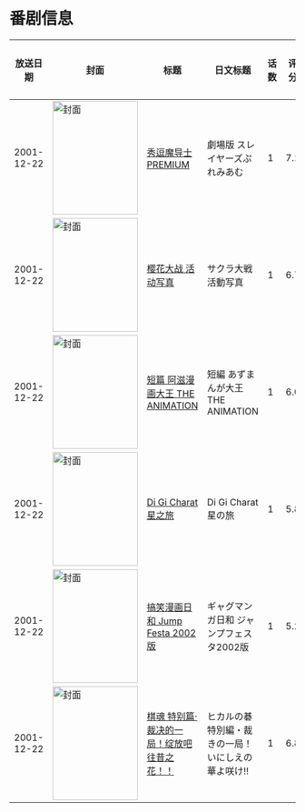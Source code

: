 # 番剧信息

|放送日期|封面|标题|日文标题|话数|评分|评分人数|
|---|---|---|---|---|---|---|
|2001-12-22|<img src="https://lain.bgm.tv/pic/cover/c/a8/0c/16841_tSO2O.jpg" alt="封面" style="width:150px;height:200px;object-fit:cover;">|[秀逗魔导士PREMIUM](https://bangumi.tv/subject/16841)|劇場版 スレイヤーズぷれみあむ|1|7.1|145人评分|
|2001-12-22|<img src="https://lain.bgm.tv/pic/cover/c/3a/74/20928_z5Lei.jpg" alt="封面" style="width:150px;height:200px;object-fit:cover;">|[樱花大战 活动写真](https://bangumi.tv/subject/20928)|サクラ大戦 活動写真|1|6.7|123人评分|
|2001-12-22|<img src="https://lain.bgm.tv/pic/cover/c/c3/87/49977_SbJoo.jpg" alt="封面" style="width:150px;height:200px;object-fit:cover;">|[短篇 阿滋漫画大王 THE ANIMATION](https://bangumi.tv/subject/49977)|短編 あずまんが大王 THE ANIMATION|1|6.0|121人评分|
|2001-12-22|<img src="https://lain.bgm.tv/pic/cover/c/74/4c/205300_n2ab5.jpg" alt="封面" style="width:150px;height:200px;object-fit:cover;">|[Di Gi Charat 星之旅](https://bangumi.tv/subject/205300)|Di Gi Charat 星の旅|1|5.8|35人评分|
|2001-12-22|<img src="https://lain.bgm.tv/pic/cover/c/75/d8/113443_nzzs9.jpg" alt="封面" style="width:150px;height:200px;object-fit:cover;">|[搞笑漫画日和 Jump Festa 2002版](https://bangumi.tv/subject/113443)|ギャグマンガ日和 ジャンプフェスタ2002版|1|5.2|41人评分|
|2001-12-22|<img src="https://lain.bgm.tv/pic/cover/c/9f/f2/208109_l5yL5.jpg" alt="封面" style="width:150px;height:200px;object-fit:cover;">|[棋魂 特别篇·裁决的一局！绽放吧 往昔之花！！](https://bangumi.tv/subject/208109)|ヒカルの碁 特別編・裁きの一局！ いにしえの華よ咲け!!|1|6.8|70人评分|
